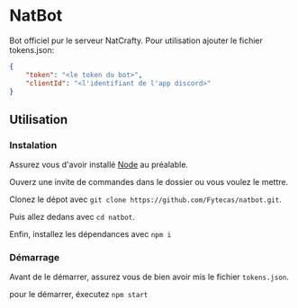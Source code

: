 # NatBot

Bot officiel pur le serveur NatCrafty.
Pour utilisation ajouter le fichier tokens.json:
```json
{
	"token": "<le token du bot>",
	"clientId": "<l'identifiant de l'app discord>"
}
``` 

## Utilisation

### Instalation
Assurez vous d'avoir installé [Node](https://nodejs.org/en) au préalable.

Ouverz une invite de commandes dans le dossier ou vous voulez le mettre.

Clonez le dépot avec `git clone https://github.com/Fytecas/natbot.git`.

Puis allez dedans avec `cd natbot`.

Enfin, installez les dépendances avec `npm i`

### Démarrage

Avant de le démarrer, assurez vous de bien avoir mis le fichier `tokens.json`.

pour le démarrer, éxecutez `npm start`

